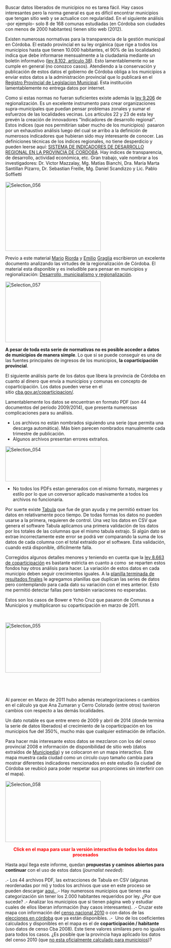 <html><body><p>Buscar datos liberados de municipios no es tarea fácil. Hay casos interesantes pero la norma general es que es difícil encontrar municipios que tengan sitio web y se actualice con regularidad. En el siguiente análisis -por ejemplo- solo 8 de 168 comunas estudiadas (en Córdoba son ciudades con menos de 2000 habitantes) tienen sitio web (2012).

Existen numerosas normativas para la transparencia de la gestión municipal en Córdoba. El estado provincial en su ley orgánica (que rige a todos los municipios hasta que tienen 10.000 habitantes, el 90% de las localidades) indica que debe informarse mensualmente a la ciudadanía mediante un boletín informativo (<a href="http://www.cba.gov.ar/wp-content/4p96humuzp/2012/06/mcr-ley8102.pdf" target="_blank">ley 8.102, artículo 38</a>). Esto lamentablemente no se cumple en general (no conozco casos). Atendiendo a la conservación y publicación de estos datos el gobierno de Córdoba obliga a los municipios a enviar estos datos a la administración provincial que lo publicará en el <a href="http://www.boletinoficialcba.gov.ar/archivos12/160412_seccion1.pdf" target="_blank">Registro Provincial de Legislacion Municipal</a>. Esta institución lamentablemente no entrega datos por internet.

Como si estas normas no fueran suficientes existe además la <a href="http://www.cba.gov.ar/wp-content/4p96humuzp/2012/06/mcr-ley9206.pdf" target="_blank">ley 9.206</a> de regionalización. Es un excelente instrumento para crear organizaciones supra-municipales que puedan pensar problemas zonales y sumar el esfuerzos de las localidades vecinas. Los artículos 22 y 23 de esta ley prevén la creación de innovadores "Indicadores de desarrollo regional". Estos indices (que nos permitirían saber mucho de los municipios)  pasaron por un exhaustivo análisis luego del cual se arribo a la definición de numerosos indicadores que hubieran sido muy interesante de conocer. Las definiciones técnicas de los indices regionales, no tiene desperdicio y pueden leerse aquí: <a href="http://ifg.org.ar/ckfinder/userfiles/files/Indicadores%20de%20Desarrollo%20Regional%20-%20Informe%20Final.pdf" target="_blank">SISTEMA DE INDICADORES DE DESARROLLO REGIONAL EN LA PROVINCIA DE CORDOBA</a>. Hay indices de transparencia, de desarrollo, actividad económica, etc. Gran trabajo, vale nombrar a los investigadores: Dr. Victor Mazzalay, Mg. Matías Bianchi, Dra. María Marta Santillan Pizarro, Dr. Sebastian Freille, Mg. Daniel Scandizzo y Lic. Pablo Sofﬁetti

<a href="http://ifg.org.ar/ckfinder/userfiles/files/Indicadores%20de%20Desarrollo%20Regional%20-%20Informe%20Final.pdf" target="_blank"><img class="aligncenter wp-image-92 size-medium" src="http://andresvazquez.com.ar/blog/wp-content/uploads/2014/06/Selection_056-300x216.png" alt="Selection_056" width="300" height="216"></a>

Previo a este material <a href="https://twitter.com/marioriorda" target="_blank">Mario</a> <a href="http://www.marioriorda.com/" target="_blank">Riorda</a> y <a href="https://twitter.com/JEmilioGraglia" target="_blank">Emilio</a> <a href="http://joseemiliograglia.wordpress.com/" target="_blank">Graglia</a> escribieron un excelente documento analizando las virtudes de la regionalización de Córdoba. El material esta disponible y es ineludible para pensar en municipios y regionalización: <a href="http://www.cba.gov.ar/wp-content/4p96humuzp/2012/07/Desarrollo-Municipalismo-y-Regionalizacion.pdf" target="_blank">Desarrollo, municipalismo y regionalización</a>.

<a href="http://www.cba.gov.ar/wp-content/4p96humuzp/2012/07/Desarrollo-Municipalismo-y-Regionalizacion.pdf" target="_blank"><img class="aligncenter wp-image-93 size-medium" src="http://andresvazquez.com.ar/blog/wp-content/uploads/2014/06/Selection_057-300x190.png" alt="Selection_057" width="300" height="190"></a>

<strong>A pesar de toda esta serie de normativas no es posible acceder a datos de municipios de manera simple</strong>. Lo que si se puede conseguir es una de las fuentes principales de ingresos de los municipios, <strong>la coparticipación provincial</strong>.

El siguiente análisis parte de los datos que libera la provincia de Córdoba en cuanto al dinero que envía a municipios y comunas en concepto de coparticipación. Los datos pueden verse en el sitio <a href="http://www.cba.gov.ar/coparticipacion/" target="_blank">cba.gov.ar/coparticipacion/</a>.

Lamentablemente los datos se encuentran en formato PDF (son 44 documentos del período 2009/2014), que presenta numerosas complicaciones para su análisis.

* Los archivos no están nombrados siguiendo una serie (que permita una descarga automática). Más bien parecen nombrados manualmente cada trimestre de publicación.
* Algunos archivos presentan errores extraños.

<a href="http://andresvazquez.com.ar/blog/wp-content/uploads/2014/06/Selection_054.png" target="_blank"><img class="aligncenter wp-image-88 size-medium" src="http://andresvazquez.com.ar/blog/wp-content/uploads/2014/06/Selection_054-300x110.png" alt="Selection_054" width="300" height="110"></a>

* No todos los PDFs estan generados con el mismo formato, margenes y estilo por lo que un conversor aplicado masivamente a todos los archivos no funcionaría.

Por suerte existe <a href="http://tabula.nerdpower.org" target="_blank">Tabula</a> que fue de gran ayuda y me permitió extraer los datos en relativamente poco tiempo. De todas formas los datos no pueden usarse a la primera, requieren de control. Una vez los datos en CSV que genera el software Tabula aplicamos una primera validación de los datos por los totales de las columnas que el mismo tabula extrajo. Si algún dato se extrae incorrectamente este error se podrá ver comparando la suma de los datos de cada columna con el total extraído por el software. Esta validación, cuando está disponible, difícilmente falla.

Corregidos algunos detalles menores y teniendo en cuenta que la <a href="http://www.mininterior.gov.ar/municipios/gestion/normativas/Cordoba.pdf" target="_blank">ley 8.663 de coparticipación</a> es bastante estricta en cuanto a como  se reparten estos fondos hay otros análisis para hacer. La variación de estos datos en cada municipio deben seguir crecimientos iguales. A la <a href="http://andresvazquez.com.ar/data/ruta-del-dinero-cordobes/resources/cba/CIUDADES-FULL.ods" target="_blank">planilla terminada de resultados finales</a> le agregamos planillas que duplican las series de datos pero contemplando para cada dato su variación con el mes anterior. Esto me permitió detectar fallas pero también variaciones no esperadas.

Estos son los casos de Bower e Ycho Cruz que pasaron de Comunas a Municipios y multiplicaron su coparticipación en marzo de 2011.

 

<a href="http://andresvazquez.com.ar/blog/wp-content/uploads/2014/06/Selection_055.png" target="_blank"><img class="aligncenter wp-image-95 size-medium" src="http://andresvazquez.com.ar/blog/wp-content/uploads/2014/06/Selection_055-300x157.png" alt="Selection_055" width="300" height="157"></a>

 

 

Al parecer en Marzo de 2011 hubo además recategorizaciones o cambios en el cálculo ya que Ana Zumaran y Cerro Colorado (entre otros) tuvieron cambios con respecto a las demás localidades.

Un dato notable es que entre enero de 2009 y abril de 2014 (donde termina la serie de datos liberados) el crecimiento de la coparticipación en los municipios fue del 350%, mucho más que cualquier estimación de inflación.

Para hacer más interesante estos datos se mezclaron con los del censo provincial 2008 e información de disponibilidad de sitio web (datos extraídos de <a href="http://municipedia.com" target="_blank">Municipedia</a>) y se colocaron en un mapa interactivo. Este mapa muestra cada ciudad como un circulo cuyo tamaño cambia para mostrar diferentes indicadores mencionados en este estudio (la ciudad de Córdoba se reubicó para poder respetar sus proporciones sin interferir con el mapa).

<a href="http://andresvazquez.com.ar/data/ruta-del-dinero-cordobes?dato=coparticipacion&amp;z=7&amp;l1=-32.66712488302566&amp;l2=-61.4466406875" target="_blank"><img class="aligncenter wp-image-96 size-medium" src="http://andresvazquez.com.ar/blog/wp-content/uploads/2014/06/Selection_058-300x191.png" alt="Selection_058" width="300" height="191"></a>
</p><p style="text-align: center;"><strong><span style="color: #ff0000;">Click en el mapa para usar la versión interactiva de todos los datos procesados</span></strong></p>
Hasta aquí llega este informe, quedan <strong>propuestas y caminos abiertos para continuar</strong> con el uso de estos datos (<em>journalist needed</em>):

.- Los 44 archivos PDF, las extracciones de Tabula en CSV (algunas reordenadas por mi) y todos los archivos que use en este proceso se pueden descargar <a href="http://andresvazquez.com.ar/data/ruta-del-dinero-cordobes/resources/cba/" target="_blank">aquí.
</a>.- Hay numerosos municipios que tienen esa categorización sin tener los 2.000 habitantes requeridos por ley. ¿Por que sucede?
.- Analizar los municipios que si tienen página web y estudiar cuales de ellos liberan información (hay casos interesantes).
.- Cruzar este mapa con información del <a href="http://andresvazquez.com.ar/blog/cordoba-a-nivel-de-radio-censal/" target="_blank">censo nacional 2010</a> o con datos de las <a href="http://democraciaconcodigos.github.io/election-2013/" target="_blank">elecciones en córdoba</a> que ya están disponibles.
.-  Uno de los coeficientes calculados y disponibles en el mapa es el de <strong>coparticipación / habitante</strong> (uso datos de censo Cba 2008). Este tiene valores similares pero no iguales para todos los casos. ¿Es posible que la provincia haya aplicado los datos del censo 2010 (que <a href="http://andresvazquez.com.ar/blog/los-municipios-de-cordoba-no-existen/" target="_blank">no esta oficialmente calculado para municipios</a>)?</body></html>